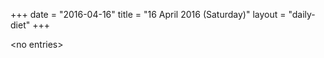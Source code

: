 +++
date = "2016-04-16"
title = "16 April 2016 (Saturday)"
layout = "daily-diet"
+++

<p>&lt;no entries&gt;</p>